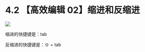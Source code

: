 # 4.2 【高效编辑 02】缩进和反缩进

![](http://image.iswbm.com/20200804124133.png)

缩进的快捷键是：tab

反缩进的快捷键是：⇧ + tab


